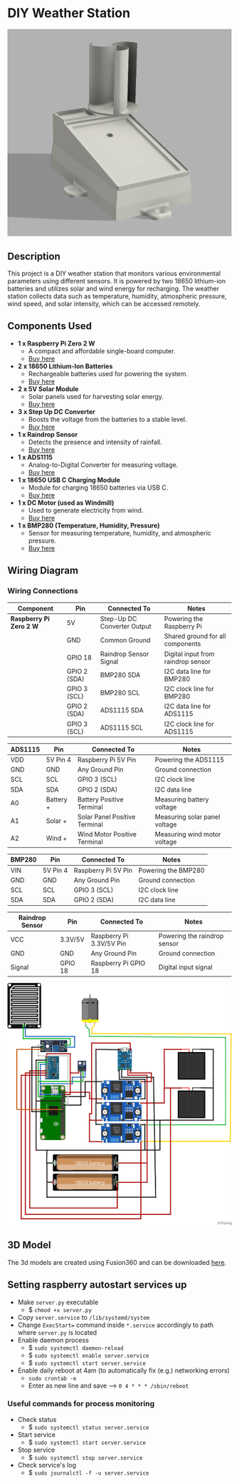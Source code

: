 # DIY Weather Station

![weatherstation](images/weatherstation_3d_render.png)

## Description
This project is a DIY weather station that monitors various environmental parameters using different sensors. It is powered by two 18650 lithium-ion batteries and utilizes solar and wind energy for recharging. The weather station collects data such as temperature, humidity, atmospheric pressure, wind speed, and solar intensity, which can be accessed remotely.

## Components Used

- **1 x Raspberry Pi Zero 2 W**
  - A compact and affordable single-board computer.
  - [Buy here](https://www.raspberrypi.com/products/raspberry-pi-zero-2-w/)
- **2 x 18650 Lithium-Ion Batteries**
  - Rechargeable batteries used for powering the system.
  - [Buy here](https://www.amazon.com/18650-rechargeable-battery/s?k=18650+rechargeable+battery)
- **2 x 5V Solar Module**
  - Solar panels used for harvesting solar energy.
  - [Buy here](https://www.amazon.com/5v-solar-panel/s?k=5v+solar+panel)
- **3 x Step Up DC Converter**
  - Boosts the voltage from the batteries to a stable level.
  - [Buy here](https://www.amazon.com/step-up-dc-converter/s?k=step+up+dc+converter)
- **1 x Raindrop Sensor**
  - Detects the presence and intensity of rainfall.
  - [Buy here](https://www.amazon.com/raindrop-sensor/s?k=raindrop+sensor)
- **1 x ADS1115**
  - Analog-to-Digital Converter for measuring voltage.
  - [Buy here](https://www.amazon.com/ads1115/s?k=ads1115)
- **1 x 18650 USB C Charging Module**
  - Module for charging 18650 batteries via USB C.
  - [Buy here](https://www.amazon.com/18650-usb-c-charging-module/s?k=18650+usb+c+charging+module)
- **1 x DC Motor (used as Windmill)**
  - Used to generate electricity from wind.
  - [Buy here](https://www.amazon.com/dc-motor/s?k=dc+motor)
- **1 x BMP280 (Temperature, Humidity, Pressure)**
  - Sensor for measuring temperature, humidity, and atmospheric pressure.
  - [Buy here](https://www.amazon.com/bmp280/s?k=bmp280)

## Wiring Diagram

### Wiring Connections

| Component          | Pin       | Connected To                  | Notes                                             |
|--------------------|-----------|-------------------------------|---------------------------------------------------|
| **Raspberry Pi Zero 2 W** | 5V        | Step-Up DC Converter Output  | Powering the Raspberry Pi                         |
|                    | GND       | Common Ground                 | Shared ground for all components                  |
|                    | GPIO 18   | Raindrop Sensor Signal        | Digital input from raindrop sensor                |
|                    | GPIO 2 (SDA) | BMP280 SDA                  | I2C data line for BMP280                          |
|                    | GPIO 3 (SCL) | BMP280 SCL                  | I2C clock line for BMP280                         |
|                    | GPIO 2 (SDA) | ADS1115 SDA                 | I2C data line for ADS1115                         |
|                    | GPIO 3 (SCL) | ADS1115 SCL                 | I2C clock line for ADS1115                        |

| **ADS1115**        | Pin       | Connected To                  | Notes                                             |
|--------------------|-----------|-------------------------------|---------------------------------------------------|
| VDD                | 5V Pin 4  | Raspberry Pi 5V Pin           | Powering the ADS1115                              |
| GND                | GND       | Any Ground Pin                | Ground connection                                  |
| SCL                | SCL       | GPIO 3 (SCL)                  | I2C clock line                                     |
| SDA                | SDA       | GPIO 2 (SDA)                  | I2C data line                                      |
| A0                 | Battery + | Battery Positive Terminal     | Measuring battery voltage                          |
| A1                 | Solar +   | Solar Panel Positive Terminal | Measuring solar panel voltage                      |
| A2                 | Wind +    | Wind Motor Positive Terminal  | Measuring wind motor voltage                       |

| **BMP280**         | Pin       | Connected To                  | Notes                                             |
|--------------------|-----------|-------------------------------|---------------------------------------------------|
| VIN                | 5V Pin 4  | Raspberry Pi 5V Pin           | Powering the BMP280                                |
| GND                | GND       | Any Ground Pin                | Ground connection                                  |
| SCL                | SCL       | GPIO 3 (SCL)                  | I2C clock line                                     |
| SDA                | SDA       | GPIO 2 (SDA)                  | I2C data line                                      |

| **Raindrop Sensor** | Pin      | Connected To                  | Notes                                             |
|---------------------|-----------|-------------------------------|---------------------------------------------------|
| VCC                | 3.3V/5V   | Raspberry Pi 3.3V/5V Pin      | Powering the raindrop sensor                       |
| GND                | GND       | Any Ground Pin                | Ground connection                                  |
| Signal             | GPIO 18   | Raspberry Pi GPIO 18          | Digital input signal                               |


![fritzing](fritzing/weatherstation_wiring.png)

## 3D Model

The 3d models are created using Fusion360 and can be downloaded [here](3dmodel/).

## Setting raspberry autostart services up

* Make `server.py` executable
    * $ `chmod +x server.py`
* Copy `server.service` to `/lib/systemd/system`
* Change `ExecStart=` command inside `*.service` accordingly to path where `server.py` is located
* Enable daemon process
    * $ `sudo systemctl daemon-reload`
    * $ `sudo systemctl enable server.service`
    * $ `sudo systemctl start server.service`
* Enable daily reboot at 4am (to automatically fix (e.g.) networking errors)
  * `sudo crontab -e`
  * Enter as new line and save --> `0 4 * * * /sbin/reboot`

### Useful commands for process monitoring

* Check status
    * $ `sudo systemctl status server.service`
* Start service
    * $ `sudo systemctl start server.service`
* Stop service
    * $ `sudo systemctl stop server.service`
* Check service's log
    * $ `sudo journalctl -f -u server.service`
